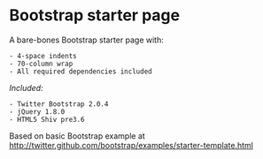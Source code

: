 Bootstrap starter page 
=====================

A bare-bones Bootstrap starter page with: 

    - 4-space indents
    - 70-column wrap
    - All required dependencies included
        
*Included:*
    
    - Twitter Bootstrap 2.0.4
    - jQuery 1.8.0
    - HTML5 Shiv pre3.6
        
Based on basic Bootstrap example at 
    http://twitter.github.com/bootstrap/examples/starter-template.html